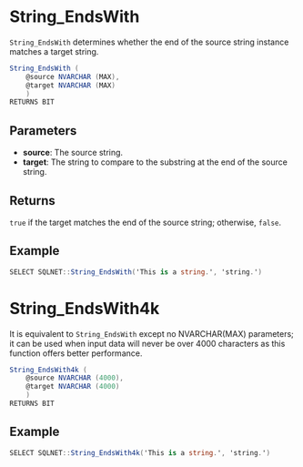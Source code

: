 # String_EndsWith

`String_EndsWith` determines whether the end of the source string instance matches a target string.

```csharp
String_EndsWith (
	@source NVARCHAR (MAX), 
	@target NVARCHAR (MAX)
	)
RETURNS BIT
```

## Parameters

  - **source**: The source string.
  - **target**: The string to compare to the substring at the end of the source string.

## Returns

 `true` if the target matches the end of the source string; otherwise, `false`.

## Example

```csharp
SELECT SQLNET::String_EndsWith('This is a string.', 'string.')
```

# String_EndsWith4k

It is equivalent to `String_EndsWith` except no NVARCHAR(MAX) parameters; it can be used when input data will never be over 4000 characters as this function offers better performance.

```csharp
String_EndsWith4k (
	@source NVARCHAR (4000), 
	@target NVARCHAR (4000)
	)
RETURNS BIT
```

## Example

```csharp
SELECT SQLNET::String_EndsWith4k('This is a string.', 'string.')
```